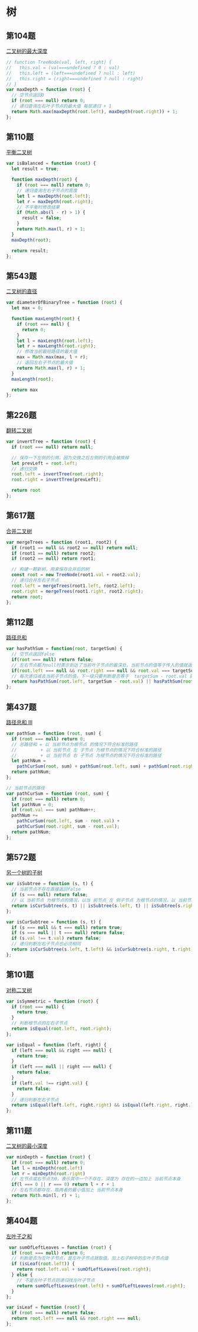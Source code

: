 # 树

## 第104题

[二叉树的最大深度](https://leetcode-cn.com/problems/maximum-depth-of-binary-tree/description/)

```javascript
// function TreeNode(val, left, right) {
//   this.val = (val===undefined ? 0 : val)
//   this.left = (left===undefined ? null : left)
//   this.right = (right===undefined ? null : right)
// }
var maxDepth = function (root) {
  // 空节点返回0
  if (root === null) return 0;
  // 递归查询左右叶子节点的最大值 每层递归 + 1
  return Math.max(maxDepth(root.left), maxDepth(root.right)) + 1;
};
```

## 第110题

[平衡二叉树](https://leetcode-cn.com/problems/balanced-binary-tree/)

```javascript
var isBalanced = function (root) {
  let result = true;

  function maxDepth(root) {
    if (root === null) return 0;
    // 递归查询左右子节点的高度
    let l = maxDepth(root.left);
    let r = maxDepth(root.right);
    // 不平衡时修改结果
    if (Math.abs(l - r) > 1) {
      result = false;
    }
    return Math.max(l, r) + 1;
  }
  maxDepth(root);

  return result;
};
```

## 第543题

[二叉树的直径](https://leetcode-cn.com/problems/diameter-of-binary-tree/)

```javascript
var diameterOfBinaryTree = function (root) {
  let max = 0;

  function maxLength(root) {
    if (root === null) {
      return 0;
    }
    let l = maxLength(root.left);
    let r = maxLength(root.right);
    // 修改当前最短路径的最大值
    max = Math.max(max, l + r);
    // 返回左右子节点的最大值
    return Math.max(l, r) + 1;
  }
  maxLength(root);

  return max
};
```

## 第226题

[翻转二叉树](https://leetcode-cn.com/problems/invert-binary-tree/description/)

```javascript
var invertTree = function (root) {
  if (root === null) return null;

  // 保存一下左侧的引用，因为交换之后左侧的引用会被换掉
  let prevLeft = root.left;
  // 递归交换
  root.left = invertTree(root.right);
  root.right = invertTree(prevLeft);

  return root
};
```

## 第617题

[合并二叉树](https://leetcode-cn.com/problems/merge-two-binary-trees/description/)

```javascript
var mergeTrees = function (root1, root2) {
  if (root1 == null && root2 == null) return null;
  if (root1 == null) return root2;
  if (root2 == null) return root1;

  // 构建一颗新树，用来保存合并后的树
  const root = new TreeNode(root1.val + root2.val);
  // 递归合并左右子节点
  root.left = mergeTrees(root1.left, root2.left);
  root.right = mergeTrees(root1.right, root2.right);
  return root;
};
```

## 第112题

[路径总和](https://leetcode-cn.com/problems/path-sum/description/)

```javascript
var hasPathSum = function(root, targetSum) {
  // 空节点返回false
  if(root === null) return false;
  // 左右节点都为null时表示到达了当前叶子节点的最深处，当前节点的值等于传入的值就返回true
  if(root.left === null && root.right === null && root.val === targetSum) return true;
  // 每次递归减去当前子节点的值，下一级只要判断是否等于  targetSum - root.val 就可以
  return hasPathSum(root.left, targetSum - root.val) || hasPathSum(root.right, targetSum - root.val);
};
```

## 第437题

[路径总和 III](https://leetcode-cn.com/problems/path-sum-iii/description/)

```javascript
var pathSum = function (root, sum) {
  if (root === null) return 0;
  // 总路径和 = 以 当前节点为根节点 的情况下符合标准的路径 
  //         + 以 当前节点 左 子节点 为根节点的情况下符合标准的路径
  //         + 以 当前节点 右 子节点 为根节点的情况下符合标准的路径
  let pathNum =
    pathCurSum(root, sum) + pathSum(root.left, sum) + pathSum(root.right, sum);
  return pathNum;
};

// 当前节点的路径
var pathCurSum = function (root, sum) {
  if (root === null) return 0;
  let pathNum = 0;
  if (root.val === sum) pathNum++;
  pathNum +=
    pathCurSum(root.left, sum - root.val) +
    pathCurSum(root.right, sum - root.val);
  return pathNum;
};
```

## 第572题

[另一个树的子树](https://leetcode-cn.com/problems/subtree-of-another-tree/description/)

```javascript
var isSubtree = function (s, t) {
  // 当前节点不存在直接返回false
  if (s === null) return false;
  // 以 当前节点 为根节点的情况，以当 前节点 左 侧子节点 为根节点的情况，以 当前节点 右 侧子节点 为根节点的情况
  return isCurSubtree(s, t) || isSubtree(s.left, t) || isSubtree(s.right, t);
};

var isCurSubtree = function (s, t) {
  if (s === null && t === null) return true;
  if (s === null || t === null) return false;
  if (s.val !== t.val) return false;
  // 递归判断左右子节点也必须相同
  return isCurSubtree(s.left, t.left) && isCurSubtree(s.right, t.right);
};
```

## 第101题

[对称二叉树](https://leetcode-cn.com/problems/symmetric-tree/description/)

```javascript
var isSymmetric = function (root) {
  if (root === null) {
    return true;
  }
  // 判断根节点的左右子节点
  return isEqual(root.left, root.right);
};

var isEqual = function (left, right) {
  if (left === null && right === null) {
    return true;
  }
  if (left === null || right === null) {
    return false;
  }
  if (left.val !== right.val) {
    return false;
  }
  // 递归判断左右子节点
  return isEqual(left.left, right.right) && isEqual(left.right, right.left);
};
```

## 第111题

[二叉树的最小深度](https://leetcode-cn.com/problems/minimum-depth-of-binary-tree/description/)

```javascript
var minDepth = function (root) {
  if (root === null) return 0;
  let l = minDepth(root.left)
  let r = minDepth(root.right)
  // 左节点或右节点为0，表示其中一个不存在，深度为 存在的一边加上 当前节点本身
  if(l === 0 || r === 0) return l + r + 1
  // 左右节点都存在，取两者的最小值加上 当前节点本身
  return Math.min(l, r) + 1;
};
```

## 第404题

[左叶子之和](https://leetcode-cn.com/problems/sum-of-left-leaves/description/)

```javascript
 var sumOfLeftLeaves = function (root) {
  if (root === null) return 0;
  // 判断是否为左叶子节点，是左叶子节点就取值，加上右子树中的左叶子节点值
  if (isLeaf(root.left)) {
    return root.left.val + sumOfLeftLeaves(root.right);
  } else {
    // 不是左叶子节点则递归找左叶子节点
    return sumOfLeftLeaves(root.left) + sumOfLeftLeaves(root.right);
  }
};

var isLeaf = function (root) {
  if (root === null) return false;
  return root.left === null && root.right === null;
};
```
